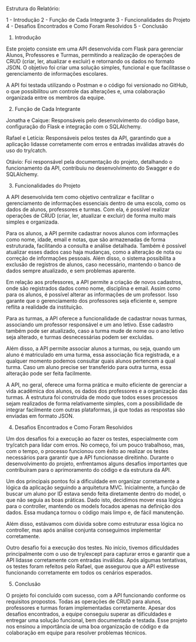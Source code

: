 Estrutura do Relatório:

1 - Introdução
2 - Função de Cada Integrante
3 - Funcionalidades do Projeto
4 - Desafios Encontrados e Como Foram Resolvidos
5 - Conclusão

1. Introdução

Este projeto consiste em uma API desenvolvida com Flask para gerenciar Alunos, Professores e Turmas, permitindo a realização de operações de CRUD (criar, ler, atualizar e excluir) e retornando os dados no formato JSON. O objetivo foi criar uma solução simples, funcional e que facilitasse o gerenciamento de informações escolares.

A API foi testada utilizando o Postman e o código foi versionado no GitHub, o que possibilitou um controle das alterações e, uma colaboração organizada entre os membros da equipe.

2. Função de Cada Integrante

Jonatha e Caique: Responsáveis pelo desenvolvimento do código base, configuração do Flask e integração com o SQLAlchemy.

Rafael e Letícia: Responsáveis pelos testes da API, garantindo que a aplicação lidasse corretamente com erros e entradas inválidas através do uso do try/catch.

Otávio: Foi responsável pela documentação do projeto, detalhando o funcionamento da API, contribuiu no desenvolvimento do Swagger e do SQLAlchemy.

3. Funcionalidades do Projeto

A API desenvolvida tem como objetivo centralizar e facilitar o gerenciamento de informações essenciais dentro de uma escola, como os dados de alunos, professores e turmas. Com ela, é possível realizar operações de CRUD (criar, ler, atualizar e excluir) de forma muito mais simples e organizada.

Para os alunos, a API permite cadastrar novos alunos com informações como nome, idade, email e notas, que são armazenadas de forma estruturada, facilitando a consulta e análise detalhada. Também é possível atualizar esses dados caso haja mudanças, como a alteração de nota ou correção de informações pessoais. Além disso, o sistema possibilita a exclusão de registros de alunos, caso necessário, mantendo o banco de dados sempre atualizado, e sem problemas aparente.

Em relação aos professores, a API permite a criação de novos cadastros, onde são registrados dados como nome, disciplina e email. Assim como para os alunos, é possível alterar as informações de um professor. Isso garante que o gerenciamento dos professores seja eficiente e, sempre reflita a realidade da instituição.

Para as turmas, a API oferece a funcionalidade de cadastrar novas turmas, associando um professor responsável e um ano letivo. Esse cadastro também pode ser atualizado, caso a turma mude de nome ou o ano letivo seja alterado, e turmas desnecessárias podem ser excluídas.

Além disso, a API permite associar alunos a turmas, ou seja, quando um aluno é matriculado em uma turma, essa associação fica registrada, e a qualquer momento podemos consultar quais alunos pertencem a qual turma. Caso um aluno precise ser transferido para outra turma, essa alteração pode ser feita facilmente.

A API, no geral, oferece uma forma prática e muito eficiente de gerenciar a vida acadêmica dos alunos, os dados dos professores e a organização das turmas. A estrutura foi construída de modo que todos esses processos sejam realizados de forma relativamente simples, com a possibilidade de integrar facilmente com outras plataformas, já que todas as respostas são enviadas em formato JSON.

4. Desafios Encontrados e Como Foram Resolvidos

Um dos desafios foi a execução ao fazer os testes, especialmente com try/catch para lidar com erros. No começo, foi um pouco trabalhoso, mas, com o tempo, o processo funcionou com êxito ao realizar os testes necessários para garantir que a API funcionasse direitinho. Durante o desenvolvimento do projeto, enfrentamos alguns desafios importantes que contribuíram para o aprimoramento do código e da estrutura da API.

Um dos principais pontos foi a dificuldade em organizar corretamente a lógica da aplicação seguindo a arquitetura MVC. Inicialmente, a função de buscar um aluno por ID estava sendo feita diretamente dentro do model, o que não seguia as boas práticas. Dado isto, decidimos mover essa lógica para o controller, mantendo os models focados apenas na definição dos dados. Essa mudança tornou o código mais limpo e, de fácil manutenção.

Além disso, estávamos com dúvida sobre como estruturar essa lógica no controller, mas após análise conjunta conseguimos implementar corretamente.

Outro desafio foi a execução dos testes. No início, tivemos dificuldades principalmente com o uso de try/except para capturar erros e garantir que a API lidasse corretamente com entradas inválidas. Após algumas tentativas, os testes foram refeitos pelo Rafael, que assegurou que a API estivesse funcionando corretamente em todos os cenários esperados.

5. Conclusão

O projeto foi concluído com sucesso, com a API funcionando conforme os requisitos propostos. Todas as operações de CRUD para alunos, professores e turmas foram implementadas corretamente. Apesar dos desafios encontrados, a equipe conseguiu superar as dificuldades e entregar uma solução funcional, bem documentada e testada. Esse projeto nos ensinou a importância de uma boa organização de código e da colaboração em equipe para resolver problemas técnicos.
